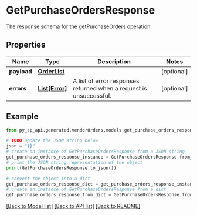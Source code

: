 # GetPurchaseOrdersResponse

The response schema for the getPurchaseOrders operation.

## Properties

Name | Type | Description | Notes
------------ | ------------- | ------------- | -------------
**payload** | [**OrderList**](OrderList.md) |  | [optional] 
**errors** | [**List[Error]**](Error.md) | A list of error responses returned when a request is unsuccessful. | [optional] 

## Example

```python
from py_sp_api.generated.vendorOrders.models.get_purchase_orders_response import GetPurchaseOrdersResponse

# TODO update the JSON string below
json = "{}"
# create an instance of GetPurchaseOrdersResponse from a JSON string
get_purchase_orders_response_instance = GetPurchaseOrdersResponse.from_json(json)
# print the JSON string representation of the object
print(GetPurchaseOrdersResponse.to_json())

# convert the object into a dict
get_purchase_orders_response_dict = get_purchase_orders_response_instance.to_dict()
# create an instance of GetPurchaseOrdersResponse from a dict
get_purchase_orders_response_from_dict = GetPurchaseOrdersResponse.from_dict(get_purchase_orders_response_dict)
```
[[Back to Model list]](../README.md#documentation-for-models) [[Back to API list]](../README.md#documentation-for-api-endpoints) [[Back to README]](../README.md)


